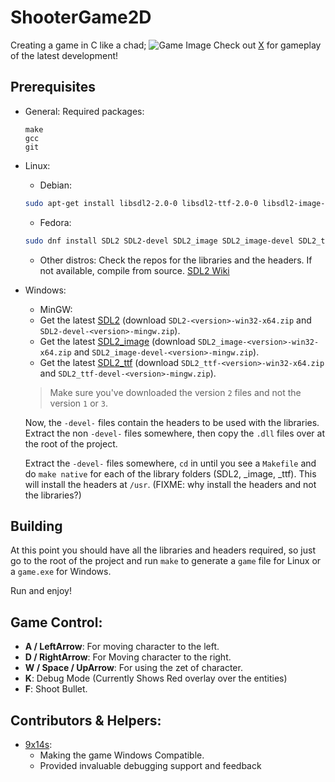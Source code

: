 # ShooterGame2D
Creating a game in C like a chad;
![Game Image](image.png)
Check out [X](https://x.com/birajtwr) for gameplay of the latest development!

## Prerequisites
- General:
  Required packages:
    ```
    make
    gcc
    git
    ```
- Linux:
  - Debian:
  ```bash
  sudo apt-get install libsdl2-2.0-0 libsdl2-ttf-2.0-0 libsdl2-image-2.0-0 libsdl2-dev libsdl2-ttf-dev libsdl2-image-dev
  ```
  - Fedora:
  ```bash
  sudo dnf install SDL2 SDL2-devel SDL2_image SDL2_image-devel SDL2_ttf SDL2_ttf-devel
  ```
  - Other distros:
    Check the repos for the libraries and the headers. If not available, compile from source.
    [SDL2 Wiki](https://wiki.libsdl.org/SDL2/Installation)

- Windows:
  - MinGW:
  - Get the latest [SDL2](https://github.com/libsdl-org/SDL/releases/latest) (download `SDL2-<version>-win32-x64.zip` and `SDL2-devel-<version>-mingw.zip`).
  - Get the latest [SDL2_image](https://github.com/libsdl-org/SDL_image/releases/latest) (download `SDL2_image-<version>-win32-x64.zip` and `SDL2_image-devel-<version>-mingw.zip`).
  - Get the latest [SDL2_ttf](https://github.com/libsdl-org/SDL_ttf/releases/latest) (download `SDL2_ttf-<version>-win32-x64.zip` and `SDL2_ttf-devel-<version>-mingw.zip`).

  > Make sure you've downloaded the version `2` files and not the version `1` or `3`.

    Now, the `-devel-` files contain the headers to be used with the libraries. Extract the non `-devel-` files somewhere, then copy the `.dll` files over
    at the root of the project.

    Extract the `-devel-` files somewhere, `cd` in until you see a `Makefile` and do `make native` for each of the library folders (SDL2, _image, _ttf).
    This will install the headers at `/usr`. (FIXME: why install the headers and not the libraries?)

## Building

At this point you should have all the libraries and headers required, so just go to the root of the project and run `make` to generate a `game` file
for Linux or a `game.exe` for Windows.

Run and enjoy!

## Game Control:
- **A / LeftArrow**: For moving character to the left.
- **D / RightArrow**: For Moving character to the right.
- **W / Space / UpArrow**: For using the zet of character.
- **K**: Debug Mode (Currently Shows Red overlay over the entities)
- **F**: Shoot Bullet.

## Contributors & Helpers:
- [9x14s](https://github.com/9x14S):
  - Making the game Windows Compatible.
  - Provided invaluable debugging support and feedback
